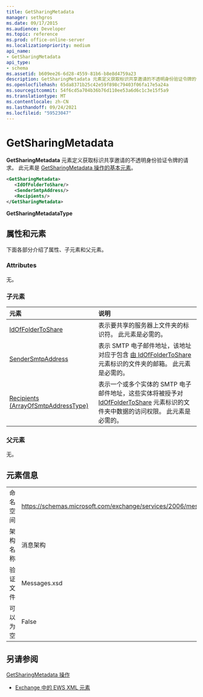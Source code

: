 ```yaml
---
title: GetSharingMetadata
manager: sethgros
ms.date: 09/17/2015
ms.audience: Developer
ms.topic: reference
ms.prod: office-online-server
ms.localizationpriority: medium
api_name:
- GetSharingMetadata
api_type:
- schema
ms.assetid: b609ee26-6d28-4559-81b6-b8e8d4759a23
description: GetSharingMetadata 元素定义获取标识共享邀请的不透明身份验证令牌的请求。 此元素是 GetSharingMetadata 操作的基本元素。
ms.openlocfilehash: 65da8371b25c42e59f898c79403f06fa17e5a24a
ms.sourcegitcommit: 54f6cd5a704b36b76d110ee53a6d6c1c3e15f5a9
ms.translationtype: MT
ms.contentlocale: zh-CN
ms.lasthandoff: 09/24/2021
ms.locfileid: "59523047"
---
```

# <a name="getsharingmetadata"></a>GetSharingMetadata

**GetSharingMetadata** 元素定义获取标识共享邀请的不透明身份验证令牌的请求。 此元素是 [GetSharingMetadata 操作的基本元素](getsharingmetadata-operation.md)。
  
```XML
<GetSharingMetadata>
   <IdOfFolderToShare/>
   <SenderSmtpAddress/>
   <Recipients/>
</GetSharingMetadata>
```

 **GetSharingMetadataType**
## <a name="attributes-and-elements"></a>属性和元素

下面各部分介绍了属性、子元素和父元素。
  
### <a name="attributes"></a>Attributes

无。
  
### <a name="child-elements"></a>子元素

|**元素**|**说明**|
|:-----|:-----|
|[IdOfFolderToShare](idoffoldertoshare.md) <br/> |表示要共享的服务器上文件夹的标识符。 此元素是必需的。  <br/> |
|[SenderSmtpAddress](sendersmtpaddress.md) <br/> |表示 SMTP 电子邮件地址，该地址对应于包含 [由 IdOfFolderToShare](idoffoldertoshare.md) 元素标识的文件夹的邮箱。 此元素是必需的。  <br/> |
|[Recipients (ArrayOfSmtpAddressType)](recipients-arrayofsmtpaddresstype.md) <br/> |表示一个或多个实体的 SMTP 电子邮件地址，这些实体将被授予对 [IdOfFolderToShare](idoffoldertoshare.md) 元素标识的文件夹中数据的访问权限。 此元素是必需的。  <br/> |
   
### <a name="parent-elements"></a>父元素

无。
  
## <a name="element-information"></a>元素信息

|||
|:-----|:-----|
|命名空间  <br/> |https://schemas.microsoft.com/exchange/services/2006/messages  <br/> |
|架构名称  <br/> |消息架构  <br/> |
|验证文件  <br/> |Messages.xsd  <br/> |
|可以为空  <br/> |False  <br/> |
   
## <a name="see-also"></a>另请参阅



[GetSharingMetadata 操作](getsharingmetadata-operation.md)


- [Exchange 中的 EWS XML 元素](ews-xml-elements-in-exchange.md)

